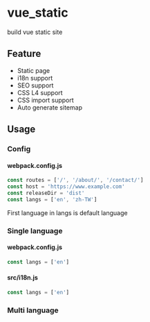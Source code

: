 # vue_static
build vue static site

## Feature

* Static page
* i18n support
* SEO support
* CSS L4 support
* CSS import support
* Auto generate sitemap


## Usage

### Config

#### webpack.config.js

```javascript
const routes = ['/', '/about/', '/contact/']
const host = 'https://www.example.com'
const releaseDir = 'dist'
const langs = ['en', 'zh-TW']
```

First language in langs is default language

### Single language

#### webpack.config.js

```javascript
const langs = ['en']
```

#### src/i18n.js

```javascript
const langs = ['en']
```

### Multi language
